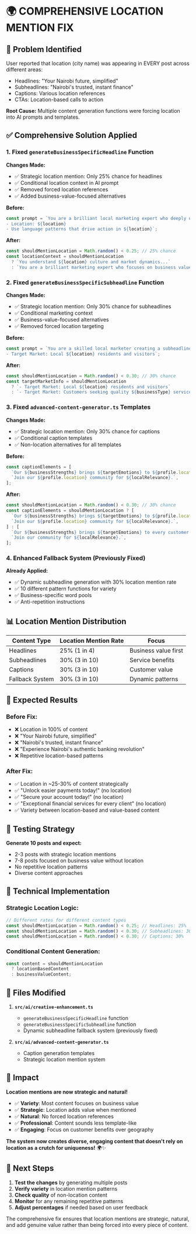 # 🌍 COMPREHENSIVE LOCATION MENTION FIX

## 🚨 **Problem Identified**

User reported that location (city name) was appearing in EVERY post across different areas:
- Headlines: "Your Nairobi future, simplified"
- Subheadlines: "Nairobi's trusted, instant finance"  
- Captions: Various location references
- CTAs: Location-based calls to action

**Root Cause:** Multiple content generation functions were forcing location into AI prompts and templates.

## ✅ **Comprehensive Solution Applied**

### **1. Fixed `generateBusinessSpecificHeadline` Function**

**Changes Made:**
- ✅ Strategic location mention: Only 25% chance for headlines
- ✅ Conditional location context in AI prompt
- ✅ Removed forced location references
- ✅ Added business-value-focused alternatives

**Before:**
```typescript
const prompt = `You are a brilliant local marketing expert who deeply understands ${location} culture...
- Location: ${location}
- Use language patterns that drive action in ${location}`;
```

**After:**
```typescript
const shouldMentionLocation = Math.random() < 0.25; // 25% chance
const locationContext = shouldMentionLocation 
  ? `You understand ${location} culture and market dynamics...`
  : `You are a brilliant marketing expert who focuses on business value...`;
```

### **2. Fixed `generateBusinessSpecificSubheadline` Function**

**Changes Made:**
- ✅ Strategic location mention: Only 30% chance for subheadlines
- ✅ Conditional marketing context
- ✅ Business-value-focused alternatives
- ✅ Removed forced location targeting

**Before:**
```typescript
const prompt = `You are a skilled local marketer creating a subheadline for ${businessName} that will make people in ${location} want to visit...
- Target Market: Local ${location} residents and visitors`;
```

**After:**
```typescript
const shouldMentionLocation = Math.random() < 0.30; // 30% chance
const targetMarketInfo = shouldMentionLocation 
  ? `- Target Market: Local ${location} residents and visitors`
  : `- Target Market: Customers seeking quality ${businessType} services`;
```

### **3. Fixed `advanced-content-generator.ts` Templates**

**Changes Made:**
- ✅ Strategic location mention: Only 30% chance for captions
- ✅ Conditional caption templates
- ✅ Non-location alternatives for all templates

**Before:**
```typescript
const captionElements = [
  `Our ${businessStrengths} brings ${targetEmotions} to ${profile.location}.`,
  `Join our ${profile.location} community for ${localRelevance}.`,
];
```

**After:**
```typescript
const shouldMentionLocation = Math.random() < 0.30; // 30% chance
const captionElements = shouldMentionLocation ? [
  `Our ${businessStrengths} brings ${targetEmotions} to ${profile.location}.`,
  `Join our ${profile.location} community for ${localRelevance}.`,
] : [
  `Our ${businessStrengths} brings ${targetEmotions} to every customer.`,
  `Join our community for ${localRelevance}.`,
];
```

### **4. Enhanced Fallback System (Previously Fixed)**

**Already Applied:**
- ✅ Dynamic subheadline generation with 30% location mention rate
- ✅ 10 different pattern functions for variety
- ✅ Business-specific word pools
- ✅ Anti-repetition instructions

## 📊 **Location Mention Distribution**

| Content Type | Location Mention Rate | Focus |
|--------------|---------------------|-------|
| Headlines | 25% (1 in 4) | Business value first |
| Subheadlines | 30% (3 in 10) | Service benefits |
| Captions | 30% (3 in 10) | Customer value |
| Fallback System | 30% (3 in 10) | Dynamic patterns |

## 🎯 **Expected Results**

### **Before Fix:**
- ❌ Location in 100% of content
- ❌ "Your Nairobi future, simplified"
- ❌ "Nairobi's trusted, instant finance"
- ❌ "Experience Nairobi's authentic banking revolution"
- ❌ Repetitive location-based patterns

### **After Fix:**
- ✅ Location in ~25-30% of content strategically
- ✅ "Unlock easier payments today!" (no location)
- ✅ "Secure your account today!" (no location)
- ✅ "Exceptional financial services for every client" (no location)
- ✅ Variety between location-based and value-based content

## 🧪 **Testing Strategy**

**Generate 10 posts and expect:**
- 2-3 posts with strategic location mentions
- 7-8 posts focused on business value without location
- No repetitive location patterns
- Diverse content approaches

## 🔧 **Technical Implementation**

### **Strategic Location Logic:**
```typescript
// Different rates for different content types
const shouldMentionLocation = Math.random() < 0.25; // Headlines: 25%
const shouldMentionLocation = Math.random() < 0.30; // Subheadlines: 30%
const shouldMentionLocation = Math.random() < 0.30; // Captions: 30%
```

### **Conditional Content Generation:**
```typescript
const content = shouldMentionLocation 
  ? locationBasedContent 
  : businessValueContent;
```

## 📝 **Files Modified**

1. **`src/ai/creative-enhancement.ts`**
   - `generateBusinessSpecificHeadline` function
   - `generateBusinessSpecificSubheadline` function
   - Dynamic subheadline fallback system (previously fixed)

2. **`src/ai/advanced-content-generator.ts`**
   - Caption generation templates
   - Strategic location mention system

## 🎉 **Impact**

**Location mentions are now strategic and natural!**
- ✅ **Variety**: Most content focuses on business value
- ✅ **Strategic**: Location adds value when mentioned
- ✅ **Natural**: No forced location references
- ✅ **Professional**: Content sounds less template-like
- ✅ **Engaging**: Focus on customer benefits over geography

**The system now creates diverse, engaging content that doesn't rely on location as a crutch for uniqueness!** 🌍✨

## 🚀 **Next Steps**

1. **Test the changes** by generating multiple posts
2. **Verify variety** in location mention patterns
3. **Check quality** of non-location content
4. **Monitor** for any remaining repetitive patterns
5. **Adjust percentages** if needed based on user feedback

The comprehensive fix ensures that location mentions are strategic, natural, and add genuine value rather than being forced into every piece of content.
